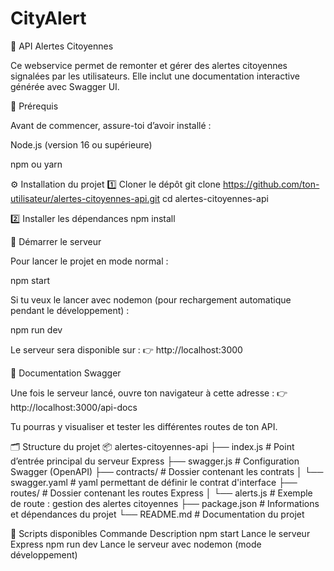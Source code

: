 # CityAlert
🚨 API Alertes Citoyennes

Ce webservice permet de remonter et gérer des alertes citoyennes signalées par les utilisateurs.
Elle inclut une documentation interactive générée avec Swagger UI.

🧰 Prérequis

Avant de commencer, assure-toi d’avoir installé :

Node.js
 (version 16 ou supérieure)

npm
 ou yarn

⚙️ Installation du projet
1️⃣ Cloner le dépôt
git clone https://github.com/ton-utilisateur/alertes-citoyennes-api.git
cd alertes-citoyennes-api

2️⃣ Installer les dépendances
npm install

🚀 Démarrer le serveur

Pour lancer le projet en mode normal :

npm start


Si tu veux le lancer avec nodemon (pour rechargement automatique pendant le développement) :

npm run dev


Le serveur sera disponible sur :
👉 http://localhost:3000

📘 Documentation Swagger

Une fois le serveur lancé, ouvre ton navigateur à cette adresse :
👉 http://localhost:3000/api-docs

Tu pourras y visualiser et tester les différentes routes de ton API.

🗂️ Structure du projet
📦 alertes-citoyennes-api
├── index.js          # Point d’entrée principal du serveur Express
├── swagger.js        # Configuration Swagger (OpenAPI)
├── contracts/        # Dossier contenant les contrats
│   └── swagger.yaml  # yaml permettant de définir le contrat d'interface
├── routes/           # Dossier contenant les routes Express
│   └── alerts.js     # Exemple de route : gestion des alertes citoyennes
├── package.json      # Informations et dépendances du projet
└── README.md         # Documentation du projet

🧪 Scripts disponibles
Commande	Description
npm start	Lance le serveur Express
npm run dev	Lance le serveur avec nodemon (mode développement)
